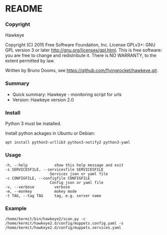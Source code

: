 # README #
### Copyright ###
Hawkeye

Copyright (C) 2015 Free Software Foundation, Inc.
License GPLv3+: GNU GPL version 3 or later <http://gnu.org/licenses/gpl.html>.
This is free software: you are free to change and redistribute it.
There is NO WARRANTY, to the extent permitted by law.

Written by Bruno Dooms, see <https://github.com/flyingrocket/hawkeye.git>.

### Summary ###
* Quick summary: Hawkeye - monitoring script for urls
* Version: Hawkeye version 2.0

### Install ###
Python 3 must be inatalled.

Install python ackages in Ubuntu or Debian:

    apt install python3-urllib3 python3-notify2 python3-yaml

### Usage ###

    -h, --help            show this help message and exit
    -s SERVICESFILE, --servicesfile SERVICESFILE
                        Services json or yaml file
    -c CONFIGFILE, --configfile CONFIGFILE
                        Config json or yaml file
    -v, --verbose         verbose
    -m, --monkey          mokey mode
    -t TAG, --tag TAG     tag, e.g. server name

### Example ###

    /home/kermit/bin/hawkeye2/scan.py -c /home/kermit/hawkeye2.d/config/muppets.config.yaml -s /home/kermit/hawkeye2.d/config/muppets.services.yaml


